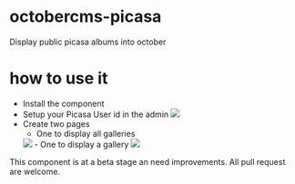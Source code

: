# octobercms-picasa
Display public picasa albums into october

# how to use it
* Install the component
* Setup your Picasa User id in the admin
  <img src="http://01241.com/04/09/wp-content/uploads/2012/06/02314_005.jpg">
* Create two pages
  - One to display all galleries
  <img src="https://monosnap.com/file/WCpY9siMGfBmS13Uu43fw9cNVDA1Wg.png">
  - One to display a gallery
  <img src="https://monosnap.com/file/JwRrjlB8DC839xgUYicl5iZqc94Omj.png">

This component is at a beta stage an need improvements. All pull request are welcome.
